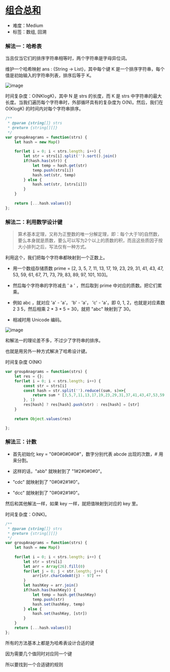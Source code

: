 # [组合总和](https://leetcode-cn.com/problems/combination-sum/)

- 难度：Medium
- 标签：数组, 回溯

### 解法一：哈希表

当且仅当它们的排序字符串相等时，两个字符串是字母异位词。

维护一个哈希映射 ans : {String -> List}，其中每个键 K 是一个排序字符串，每个值是初始输入的字符串列表，排序后等于 K。

![image](https://raw.githubusercontent.com/zhl1232/javascript-algorithm/master/static/img/49.png)

时间复杂度：O(NKlogK)，其中 N 是 strs 的长度，而 K 是 strs 中字符串的最大长度。当我们遍历每个字符串时，外部循环具有的复杂度为 O(N)。然后，我们在 O(KlogK) 的时间内对每个字符串排序。


```js
/**
 * @param {string[]} strs
 * @return {string[][]}
 */
var groupAnagrams = function(strs) {
    let hash = new Map()
    
    for(let i = 0; i < strs.length; i++) {
        let str = strs[i].split('').sort().join()
        if(hash.has(str)) {
            let temp = hash.get(str)
            temp.push(strs[i])
            hash.set(str, temp)
        } else {
            hash.set(str, [strs[i]])
        }
    }
    
    return [...hash.values()]
};
```

### 解法二：利用数学设计键

> 算术基本定理，又称为正整数的唯一分解定理，即：每个大于1的自然数，要么本身就是质数，要么可以写为2个以上的质数的积，而且这些质因子按大小排列之后，写法仅有一种方式。

利用这个，我们把每个字符串都映射到一个正数上。

- 用一个数组存储质数 prime = [2, 3, 5, 7, 11, 13, 17, 19, 23, 29, 31, 41, 43, 47, 53, 59, 61, 67, 71, 73, 79, 83, 89, 97, 101, 103]。

- 然后每个字符串的字符减去 ' a ' ，然后取到 prime 中对应的质数。把它们累乘。

- 例如 abc ，就对应 'a' - 'a'， 'b' - 'a'， 'c' - 'a'，即 0, 1, 2，也就是对应素数 2 3 5，然后相乘 2 * 3 * 5 = 30，就把 "abc" 映射到了 30。

- 相减时用 Unicode 编码。

![image](https://raw.githubusercontent.com/zhl1232/javascript-algorithm/master/static/img/49-1.png)

和解法一的理论差不多，不过少了字符串的排序。

也就是用另外一种方式解决了哈希设计键。

时间复杂度 O(NK)

```js
var groupAnagrams = function(strs) {
	let res = {};
	for(let i = 0; i < strs.length; i++) {
		const str = strs[i]
		const hash = str.split('').reduce((sum, s)=>{
			return sum * [3,5,7,11,13,17,19,23,29,31,37,41,43,47,53,59,61,67,71,73,79,83,89,97,101,103 ][s.charCodeAt(0) - 97]
		}, 1)
		res[hash] ? res[hash].push(str) : res[hash] = [str]
	}
	
	return Object.values(res)

};
```


### 解法三：计数

- 首先初始化 key = "0#0#0#0#0#"，数字分别代表 abcde 出现的次数，# 用来分割。

- 这样的话，"abb" 就映射到了 "1#2#0#0#0"。

- "cdc" 就映射到了 "0#0#2#1#0"。

- "dcc" 就映射到了 "0#0#2#1#0"。

然后和其他解法一样，如果 key 一样，就把值映射到对应的 key 里。

时间复杂度：O(NK)。


```js
/**
 * @param {string[]} strs
 * @return {string[][]}
 */
var groupAnagrams = function(strs) {
    let hash = new Map()
     
    for(let i = 0; i < strs.length; i++) {
        let str = strs[i]
        let arr = Array(26).fill(0)
        for(let j = 0; j < str.length; j++) {
            arr[str.charCodeAt(j) - 97] ++
        }
        let hashKey = arr.join()
        if(hash.has(hashKey)) {
            let temp = hash.get(hashKey)
            temp.push(str)
            hash.set(hashKey, temp)
        } else {
            hash.set(hashKey, [str])
        }
    }
    return [...hash.values()]
};
```


所有的方法基本上都是为哈希表设计合适的键

因为需要几个值同时对应同一个键

所以要找到一个合适键的规则
